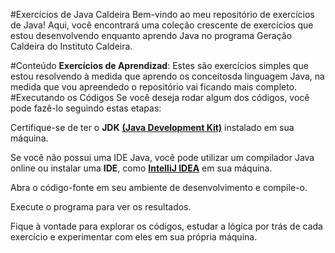 #Exercícios de Java Caldeira
Bem-vindo ao meu repositório de exercícios de Java! Aqui, você encontrará uma coleção crescente de exercícios que estou desenvolvendo enquanto aprendo Java no programa Geração Caldeira do Instituto Caldeira.

#Conteúdo
**Exercícios de Aprendizad**: Estes são exercícios simples que estou resolvendo à medida que aprendo os conceitosda linguagem Java, na medida que vou apreendedo o repositório vai ficando mais completo.
#Executando os Códigos
Se você deseja rodar algum dos códigos, você pode fazê-lo seguindo estas etapas:

Certifique-se de ter o **JDK** [**(Java Development Kit)**](https://www.oracle.com/java/technologies/downloads/) instalado em sua máquina.

Se você não possui uma IDE Java, você pode utilizar um compilador Java online ou instalar uma **IDE**, como [**IntelliJ IDEA**](https://www.jetbrains.com/idea/) em sua máquina.

Abra o código-fonte em seu ambiente de desenvolvimento e compile-o.

Execute o programa para ver os resultados.

Fique à vontade para explorar os códigos, estudar a lógica por trás de cada exercício e experimentar com eles em sua própria máquina.

